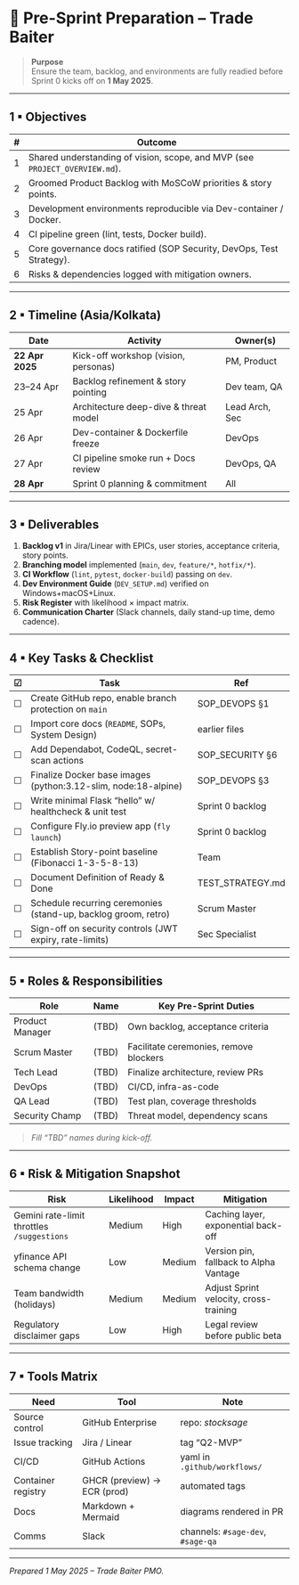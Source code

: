 # 🏁 Pre-Sprint Preparation – Trade Baiter

> **Purpose**  
> Ensure the team, backlog, and environments are fully readied before Sprint 0 kicks off on **1 May 2025**.

---

## 1 ▪ Objectives

| # | Outcome |
|---|---------|
| 1 | Shared understanding of vision, scope, and MVP (see `PROJECT_OVERVIEW.md`). |
| 2 | Groomed Product Backlog with MoSCoW priorities & story points. |
| 3 | Development environments reproducible via Dev-container / Docker. |
| 4 | CI pipeline green (lint, tests, Docker build). |
| 5 | Core governance docs ratified (SOP Security, DevOps, Test Strategy). |
| 6 | Risks & dependencies logged with mitigation owners. |

---

## 2 ▪ Timeline (Asia/Kolkata)

| Date | Activity | Owner(s) |
|------|----------|----------|
| **22 Apr 2025** | Kick-off workshop (vision, personas) | PM, Product |
| 23–24 Apr | Backlog refinement & story pointing | Dev team, QA |
| 25 Apr | Architecture deep-dive & threat model | Lead Arch, Sec |
| 26 Apr | Dev-container & Dockerfile freeze | DevOps |
| 27 Apr | CI pipeline smoke run + Docs review | DevOps, QA |
| **28 Apr** | Sprint 0 planning & commitment | All |

---

## 3 ▪ Deliverables

1. **Backlog v1** in Jira/Linear with EPICs, user stories, acceptance criteria, story points.  
2. **Branching model** implemented (`main`, `dev`, `feature/*`, `hotfix/*`).  
3. **CI Workflow** (`lint`, `pytest`, `docker-build`) passing on `dev`.  
4. **Dev Environment Guide** (`DEV_SETUP.md`) verified on Windows+macOS+Linux.  
5. **Risk Register** with likelihood × impact matrix.  
6. **Communication Charter** (Slack channels, daily stand-up time, demo cadence).  

---

## 4 ▪ Key Tasks & Checklist

| ☑ | Task | Ref |
|----|------|-----|
| ☐ | Create GitHub repo, enable branch protection on `main` | SOP_DEVOPS §1 |
| ☐ | Import core docs (`README`, SOPs, System Design) | earlier files |
| ☐ | Add Dependabot, CodeQL, secret-scan actions | SOP_SECURITY §6 |
| ☐ | Finalize Docker base images (python:3.12-slim, node:18-alpine) | SOP_DEVOPS §3 |
| ☐ | Write minimal Flask “hello” w/ healthcheck & unit test | Sprint 0 backlog |
| ☐ | Configure Fly.io preview app (`fly launch`) | Sprint 0 backlog |
| ☐ | Establish Story-point baseline (Fibonacci 1-3-5-8-13) | Team |
| ☐ | Document Definition of Ready & Done | TEST_STRATEGY.md |
| ☐ | Schedule recurring ceremonies (stand-up, backlog groom, retro) | Scrum Master |
| ☐ | Sign-off on security controls (JWT expiry, rate-limits) | Sec Specialist |

---

## 5 ▪ Roles & Responsibilities

| Role | Name | Key Pre-Sprint Duties |
|------|------|-----------------------|
| Product Manager | (TBD) | Own backlog, acceptance criteria |
| Scrum Master | (TBD) | Facilitate ceremonies, remove blockers |
| Tech Lead | (TBD) | Finalize architecture, review PRs |
| DevOps | (TBD) | CI/CD, infra-as-code |
| QA Lead | (TBD) | Test plan, coverage thresholds |
| Security Champ | (TBD) | Threat model, dependency scans |

> *Fill “TBD” names during kick-off.*

---

## 6 ▪ Risk & Mitigation Snapshot

| Risk | Likelihood | Impact | Mitigation |
|------|-----------|--------|------------|
| Gemini rate-limit throttles `/suggestions` | Medium | High | Caching layer, exponential back-off |
| yfinance API schema change | Low | Medium | Version pin, fallback to Alpha Vantage |
| Team bandwidth (holidays) | Medium | Medium | Adjust Sprint velocity, cross-training |
| Regulatory disclaimer gaps | Low | High | Legal review before public beta |

---

## 7 ▪ Tools Matrix

| Need | Tool | Note |
|------|------|------|
| Source control | GitHub Enterprise | repo: *stocksage* |
| Issue tracking | Jira / Linear | tag “Q2-MVP” |
| CI/CD | GitHub Actions | yaml in `.github/workflows/` |
| Container registry | GHCR (preview) → ECR (prod) | automated tags |
| Docs | Markdown + Mermaid | diagrams rendered in PR |
| Comms | Slack | channels: `#sage-dev`, `#sage-qa` |

---

*Prepared 1 May 2025 – Trade Baiter PMO.* 

